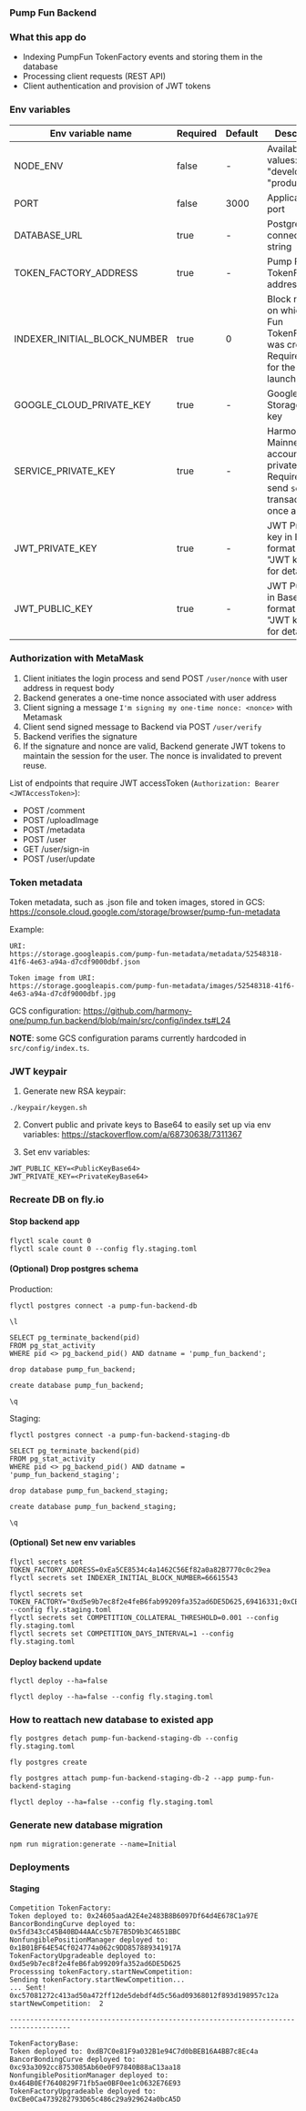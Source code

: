 ### Pump Fun Backend

### What this app do
- Indexing PumpFun TokenFactory events and storing them in the database
- Processing client requests (REST API)
- Client authentication and provision of JWT tokens

### Env variables

| Env variable name            | Required | Default | Description                                                                                  |                                                                                                                                                                                                                                                                                                                                                                                                                                                
|------------------------------|----------|---------|----------------------------------------------------------------------------------------------|
| NODE_ENV                     | false    | -       | Available values: "development", "production" ]                                              |
| PORT                         | false    | 3000    | Application port                                                                             |
| DATABASE_URL                 | true     | -       | Postgres DB connection string                                                                |
| TOKEN_FACTORY_ADDRESS        | true     | -       | Pump Fun TokenFactory address                                                                |
| INDEXER_INITIAL_BLOCK_NUMBER | true     | 0       | Block number on which Pump Fun TokenFactory was created. Required only for the first launch. |
| GOOGLE_CLOUD_PRIVATE_KEY     | true     | -       | Google Cloud Storage private key                                                             |
| SERVICE_PRIVATE_KEY          | true     | -       | Harmony Mainnet account private key. Required to send `setWinner` transaction once a day.    |
| JWT_PRIVATE_KEY              | true     | -       | JWT Private key in Base64 format (see "JWT keypair" for details)                             |
| JWT_PUBLIC_KEY               | true     | -       | JWT Public key in Base64 format (see "JWT keypair" for details)                              |

### Authorization with MetaMask
1. Client initiates the login process and send POST `/user/nonce` with user address in request body
2. Backend generates a one-time nonce associated with user address
3. Client signing a message `I'm signing my one-time nonce: <nonce>` with Metamask
4. Client send signed message to Backend via POST `/user/verify`
5. Backend verifies the signature
6. If the signature and nonce are valid, Backend generate JWT tokens to maintain the session for the user. The nonce is invalidated to prevent reuse.

List of endpoints that require JWT accessToken (`Authorization: Bearer <JWTAccessToken>`):
- POST /comment
- POST /uploadImage
- POST /metadata
- POST /user
- GET /user/sign-in
- POST /user/update

### Token metadata
Token metadata, such as .json file and token images, stored in GCS:
https://console.cloud.google.com/storage/browser/pump-fun-metadata

Example:
```shell
URI:
https://storage.googleapis.com/pump-fun-metadata/metadata/52548318-41f6-4e63-a94a-d7cdf9000dbf.json

Token image from URI:
https://storage.googleapis.com/pump-fun-metadata/images/52548318-41f6-4e63-a94a-d7cdf9000dbf.jpg
```

GCS configuration:
https://github.com/harmony-one/pump.fun.backend/blob/main/src/config/index.ts#L24

**NOTE**: some GCS configuration params currently hardcoded in `src/config/index.ts`.

### JWT keypair

1. Generate new RSA keypair:
```shell
./keypair/keygen.sh
```

2. Convert public and private keys to Base64 to easily set up via env variables:
https://stackoverflow.com/a/68730638/7311367

3. Set env variables:
```shell
JWT_PUBLIC_KEY=<PublicKeyBase64>
JWT_PRIVATE_KEY=<PrivateKeyBase64>
```

### Recreate DB on fly.io

#### Stop backend app
```shell
flyctl scale count 0
flyctl scale count 0 --config fly.staging.toml
```

####  (Optional) Drop postgres schema

Production:
```shell
flyctl postgres connect -a pump-fun-backend-db

\l

SELECT pg_terminate_backend(pid) 
FROM pg_stat_activity 
WHERE pid <> pg_backend_pid() AND datname = 'pump_fun_backend';

drop database pump_fun_backend;

create database pump_fun_backend;

\q
```

Staging:
```shell
flyctl postgres connect -a pump-fun-backend-staging-db

SELECT pg_terminate_backend(pid) 
FROM pg_stat_activity 
WHERE pid <> pg_backend_pid() AND datname = 'pump_fun_backend_staging';

drop database pump_fun_backend_staging;

create database pump_fun_backend_staging;

\q
```

#### (Optional) Set new env variables

```shell
flyctl secrets set TOKEN_FACTORY_ADDRESS=0xEa5CE8534c4a1462C56Ef82a0a82B7770c0c29ea
flyctl secrets set INDEXER_INITIAL_BLOCK_NUMBER=66615543

flyctl secrets set TOKEN_FACTORY="0xd5e9b7ec8f2e4feB6fab99209fa352ad6DE5D625,69416331;0xCBe0Ca4739282793D65c486c29a929624a0bcA5D,69416376" --config fly.staging.toml
flyctl secrets set COMPETITION_COLLATERAL_THRESHOLD=0.001 --config fly.staging.toml
flyctl secrets set COMPETITION_DAYS_INTERVAL=1 --config fly.staging.toml
```

#### Deploy backend update
```shell
flyctl deploy --ha=false

flyctl deploy --ha=false --config fly.staging.toml
```

### How to reattach new database to existed app
```shell
fly postgres detach pump-fun-backend-staging-db --config fly.staging.toml

fly postgres create 

fly postgres attach pump-fun-backend-staging-db-2 --app pump-fun-backend-staging

flyctl deploy --ha=false --config fly.staging.toml
```

### Generate new database migration
```shell
npm run migration:generate --name=Initial
```

### Deployments

#### Staging
```shell
Competition TokenFactory:
Token deployed to: 0x24605aadA2E4e2483B8B6097Df64d4E678C1a97E
BancorBondingCurve deployed to: 0x5fd343cC45B40BD44AACc5b7E7B5D9b3C4651BBC
NonfungiblePositionManager deployed to: 0x1B01BF64E54Cf024774a062c9DD857889341917A
TokenFactoryUpgradeable deployed to: 0xd5e9b7ec8f2e4feB6fab99209fa352ad6DE5D625
Processsing tokenFactory.startNewCompetition:
Sending tokenFactory.startNewCompetition...
... Sent! 0xc57081272c413ad50a472ff12de5debdf4d5c56ad09368012f893d198957c12a
startNewCompetition:  2

-------------------------------------------------------------------------------------

TokenFactoryBase:
Token deployed to: 0xdB7C0e81F9a032B1e94C7d0bBEB16A4BB7c8Ec4a
BancorBondingCurve deployed to: 0xc93a3092cc8753085Ab60e0F97840B88aC13aa18
NonfungiblePositionManager deployed to: 0x464B0Ef7640829F71fb5ae0BF0ee1c0632E76E93
TokenFactoryUpgradeable deployed to: 0xCBe0Ca4739282793D65c486c29a929624a0bcA5D
```
